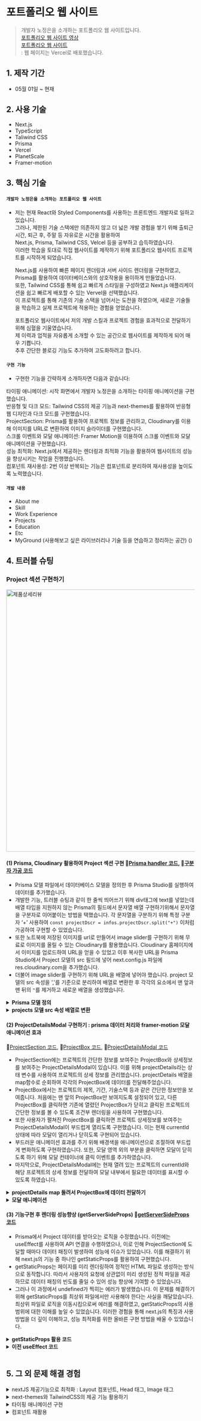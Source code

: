 # 포트폴리오 웹 사이트
> 개발자 노정은을 소개하는 포트폴리오 웹 사이트입니다. </br>
> [포트폴리오 웹 사이트 영상](https://www.youtube.com/watch?v=f-sBWaB70Ck) </br>
> [포트폴리오 웹 사이트](https://magazinek.netlify.app) </br>
: 웹 페이지는 Vercel로 배포했습니다.

## 1. 제작 기간
- 05월 01일 ~ 현재

## 2. 사용 기술
- Next.js
- TypeScript
- Taliwind CSS
- Prisma
- Vercel
- PlanetScale
- Framer-motion

## 3. 핵심 기술
 
#### `개발자 노정은을 소개하는 포트폴리오 웹 사이트`
- 저는 현재 React와 Styled Components를 사용하는 프론트엔드 개발자로 일하고 있습니다.<br />
  그러나, 제한된 기술 스택에만 의존하지 않고 더 넓은 개발 경험을 쌓기 위해 출퇴근 시간, 퇴근 후, 주말 등 자유로운 시간을 활용하여 <br />
  Next.js, Prisma, Tailwind CSS, Velcel 등을 공부하고 습득하였습니다. <br /> 
  이러한 학습을 토대로 직접 웹사이트를 제작하기 위해 포트폴리오 웹사이트 프로젝트를 시작하게 되었습니다. <br />  

  Next.js를 사용하여 빠른 페이지 렌더링과 서버 사이드 렌더링을 구현하였고, Prisma를 활용하여 데이터베이스와의 상호작용을 용이하게 만들었습니다.<br /> 
  또한, Tailwind CSS를 통해 쉽고 빠르게 스타일을 구성하였고 Next.js 애플리케이션을 쉽고 빠르게 배포할 수 있는 Vervel을 선택했습니다.<br /> 
  이 프로젝트를 통해 기존의 기술 스택을 넘어서는 도전을 하였으며, 새로운 기술들을 학습하고 실제 프로젝트에 적용하는 경험을 얻었습니다.<br /> 

  포트폴리오 웹사이트에서 저의 개발 스킬과 프로젝트 경험을 효과적으로 전달하기 위해 심혈을 기울였습니다. <br /> 
  제 이력과 업적을 자유롭게 소개할 수 있는 공간으로 웹사이트를 제작하게 되어 매우 기쁩니다. <br /> 
  추후 간단한 블로깅 기능도 추가하여 고도화하려고 합니다. <br /> 


#### `구현 기능`
- 구현한 기능을 간략하게 소개하자면 다음과 같습니다:

타이핑 애니메이션: 시작 화면에서 개발자 노정은을 소개하는 타이핑 애니메이션을 구현했습니다.  <br /> 
반응형 및 다크 모드: Tailwind CSS의 제공 기능과 next-themes를 활용하여 반응형 웹 디자인과 다크 모드를 구현했습니다.  <br /> 
ProjectSection: Prisma를 활용하여 프로젝트 정보를 관리하고, Cloudinary를 이용해 이미지를 URL로 변환하여 이미지 슬라이더를 구현했습니다.  <br /> 
스크롤 이벤트와 모달 애니메이션: Framer Motion을 이용하여 스크롤 이벤트와 모달 애니메이션을 구현했습니다.  <br /> 
성능 최적화: Next.js에서 제공하는 렌더링과 최적화 기능을 활용하여 웹사이트의 성능을 향상시키는 작업을 진행했습니다.  <br /> 
컴포넌트 재사용성: 2번 이상 반복되는 기능은 컴포넌트로 분리하여 재사용성을 높이도록 노력했습니다. 


#### `개발 내용`
- About me
- Skill
- Work Experience
- Projects
- Education
- Etc
- MyGround (사용해보고 싶은 라이브러리나 기술 등을 연습하고 정리하는 공간) ()


## 4. 트러블 슈팅
### Project 섹션 구현하기
<img width="700" alt="제품상세리뷰" src="https://github.com/wjddms4107/jeongEun_portfolio/assets/78889402/4b789071-d503-40a4-8102-9ad632c2057c.gif" /> <br />
#### (1) Prisma, Cloudinary 활용하여 Project 섹션 구현 🔗[Prisma handler 코드](https://github.com/wjddms4107/jeongEun_portfolio/blob/67837b687b55e90b8d19b34bdd2643a62e149c63/pages/api/project.tsx#LL4C31-L4C38),  🔗[구분자 가공 코드](https://github.com/wjddms4107/jeongEun_portfolio/blob/67837b687b55e90b8d19b34bdd2643a62e149c63/pages/components/BigProjectBox.tsx#L18)

- Prisma 모델 파일에서 데이터베이스 모델을 정의한 후 Prisma Studio를 실행하여 데이터를 추가했습니다.
- 개발한 기능, 트러블 슈팅과 같이 한 줄씩 띄어쓰기 위해 div태그에 text를 넣었는데
배열 타입을 지원하지 않는 Prisma의 필드에서 문자열 배열 구현하기위해서 문자열을 구분자로 이어붙이는 방법을 택했습니다. 
각 문자열을 구분하기 위해 특정 구분자 ‘+’ 사용하여 `const projectDscr = infos.projectDscr.split("+")` 이처럼 가공하여 구현할 수 있었습니다.
- 또한 노트북에 저장된 이미지를 url로 만들어서 image slider를 구현하기 위해 무료로 이미지를 올릴 수 있는 Cloudinary를 활용했습니다. 
Cloudinary 홈페이지에서 이미지를 업로드하여 URL을 얻을 수 있었고 이후 복사한 URL을 Prisma Studio에서 Project 모델의 src 필드에 넣어 
next.config.js 파일에 res.cloudinary.com을 추가했습니다. 
- 더불어 image slider를 구현하기 위해 URL을 배열에 넣어야 했습니다. 
project 모델의 src 속성을 ','를 기준으로 분리하여 배열로 변환한 후 각각의 요소에서 맨 앞과 맨 뒤의 `"`를 제거하고 새로운 배열을 생성했습니다. 

<details>
<summary><b>Prisma 모델 정의</b></summary>
<div markdown="1">

 ~~~javascript
 model Project {
  id Int @id @default(autoincrement())
  state Boolean
  title String
  period String
  sort String
  src String @db.VarChar(3000)
  alt String
  skill String
  github String
  url String
  team String?
  myRole String?
  library String?
  notes String?
  shortDscr String
  projectDscr String  @db.VarChar(1000)
  featureDscr String  @db.VarChar(1000)
  troubleeDscr String  @db.VarChar(1000)
}
 ~~~

</div>
</details>

<details>
<summary><b>projects 모델 src 속성 배열로 변환</b></summary>
<div markdown="1">

  ~~~javascript
 export default async function handler(
  req: NextApiRequest,
  res: NextApiResponse
) {
  
  const projects = await client.project.findMany();

  const newData = projects.map((project) => {
    const srcArray: string[] = project.src.split(',');
    const newArray = srcArray.map((src:string) => src.replace(/^"(.*)"$/, '$1'));

    return {
      ...project,
      src: newArray ,
    };
  });

  res.json({
    ok: true,
    data: newData,
  });
}
 ~~~
</div>
</details>


#### (2) ProjectDetailsModal 구현하기 : prisma 데이터 처리와 framer-motion 모달 애니메이션 효과 <br />
 🔗[ProjectSection 코드](https://github.com/wjddms4107/jeongEun_portfolio/blob/1bdf5d74a3315b6a864698d175ba770a9ec1de6c/pages/ProjectSection.tsx#L13), 🔗[ProjectBox 코드](https://github.com/wjddms4107/jeongEun_portfolio/blob/1bdf5d74a3315b6a864698d175ba770a9ec1de6c/pages/components/ProjectBox.tsx#L20), 🔗[ProjectDetailsModal 코드](https://github.com/wjddms4107/jeongEun_portfolio/blob/1bdf5d74a3315b6a864698d175ba770a9ec1de6c/pages/components/ProjectDetailsModal.tsx#L14)

- ProjectSection에는 프로젝트의 간단한 정보를 보여주는 ProjectBox와 상세정보를 보여주는 ProjectDetailsModal이 있습니다. 이를 위해 projectDetails라는 상태 변수를 사용하여 프로젝트의 상세 정보를 관리했습니다. projectDetails 배열을 map함수로 순회하여 각각의 ProjectBox에 데이터를 전달해주었습니다.
- ProjectBox에서는 프로젝트의 제목, 기간, 기술스택 등과 같은 간단한 정보만을 보여줍니다. 처음에는 맨 앞의 ProjectBox만 보여지도록 설정되어 있고, 다른 ProjectBox를 클릭하면 기존에 열렸던 ProjectBox가 닫히고 클릭된 프로젝트의 간단한 정보를 볼 수 있도록 조건부 렌더링을 사용하여 구현했습니다.
- 또한 사용자가 펼쳐진 ProjectBox를 클릭하면 프로젝트 상세정보를 보여주는 ProjectDetailsModal이 부드럽게 열리도록 구현했습니다. 이는 현재 currentId 상태에 따라 모달이 열리거나 닫히도록 구현되어 있습니다.
- 부드러운 애니메이션 효과를 주기 위해 배경색을 애니메이션으로 조절하여 부드럽게 변화하도록 구현하였습니다. 또한, 모달 영역 외의 부분을 클릭하면 모달이 닫히도록 하기 위해 모달 컨테이너에 클릭 이벤트를 추가하였습니다.
- 마지막으로, ProjectDetailsModal에는 현재 열려 있는 프로젝트의 currentId와 해당 프로젝트의 상세 정보를 전달하여 모달 내부에서 필요한 데이터를 표시할 수 있도록 하였습니다.


<details>
<summary><b>projectDetails map 돌려서 ProjectBox에 데이터 전달하기</b></summary>
<div markdown="1">
 
 ~~~javascript
   const [projectDetails, setProjectDetails] = useState<Project[]>(projects);

  const ClickProjectBox = (index: number) => {
    setProjectDetails(projectDetails?.map((info, i) => ({
      ...info,
      state: i === index
    })));
  };
  
  const projectBoxs = projectDetails?.map((details) => (
    <ProjectBox
      key={details.id}
      isClicked={details.state}
      details={details}
      onClick={() => ClickProjectBox(details.id - 1)}
      layoutId={details.id}
    />
  ));
 ~~~
 
</div>
</details>
 
 <details>
<summary><b>모달 애니메이션</b></summary>
<div markdown="1">

 ~~~javascript
  <AnimatePresence>
    {currentId ? (
       <motion.div
         className="fixed z-20 top-0 right-0 left-0 w-[100vw] h-full flex items-center justify-center m-auto"
         onClick={(e) => e.target === e.currentTarget && handleCloseBox()}
         initial={{ backgroundColor: "rgba(0, 0, 0, 0)" }}
         animate={{ backgroundColor: "rgba(0, 0, 0, 0.5)" }}
         exit={{ backgroundColor: "rgba(0, 0, 0, 0)" }}
       >
         <ProjectDetailsModal currentId={currentId} details={details} />
       </motion.div>
     ) : null}
  </AnimatePresence> 
 ~~~
 
</div>
</details>

#### (3) 기능구현 후 렌더링 성능향상 (getServerSideProps) 🔗[getServerSideProps 코드](https://github.com/wjddms4107/jeongEun_portfolio/blob/1bdf5d74a3315b6a864698d175ba770a9ec1de6c/pages/index.tsx#L46)

- Prisma에서 Project 데이터를 받아오는 로직을 수정했습니다. 이전에는 useEffect를 사용하여 API 연결을 수행하였으나, 이로 인해 ProjectSection에 도달할 때마다 데이터 패칭이 발생하여 성능에 이슈가 있었습니다. 이를 해결하기 위해 next.js의 기능 중 하나인 getStaticProps를 활용하여 구현했습니다.
- getStaticProps는 페이지를 미리 렌더링하여 정적인 HTML 파일로 생성하는 방식으로 동작합니다. 따라서 사용자의 요청에 상관없이 미리 생성된 정적 파일을 제공하므로 데이터 패칭의 빈도를 줄일 수 있어 성능 향상에 기여할 수 있었습니다.
- 그러나 이 과정에서 undefined가 찍히는 에러가 발생했습니다. 이 문제를 해결하기 위해 getStaticProps를 최상위 파일에서만 사용해야 한다는 사실을 깨달았습니다. 최상위 파일로 로직을 이동시킴으로써 에러를 해결하였고, getStaticProps의 사용 범위에 대한 이해를 높일 수 있었습니다. 이러한 경험을 통해 next.js의 특징과 사용 방법을 더 깊이 이해하고, 성능 최적화를 위한 올바른 구현 방법을 배울 수 있었습니다.

<details>
<summary><b>getStaticProps 활용 코드</b></summary>
<div markdown="1">

 ~~~javascript
 
export async function getStaticProps() {
  const projects = await client.project.findMany();

  const newData = projects.map((project) => {
    const srcArray: string[] = project.src.split(',');
    const newArray = srcArray.map((src:string) => src.replace(/^"(.*)"$/, '$1'));

    return {
      ...project,
      src: newArray ,
    };
  });
  
  return {
    props: {
      projects: newData,
    },
  };
}

}
 ~~~

</div>
</details>

<details>
<summary><b>이전 useEffect 코드</b></summary>
<div markdown="1">

  ~~~javascript
  useEffect(()=>{
    axios.get('/api/project')
  .then(function (response:any) {
    setProjectBoxStates(response.data.data)
  })
  .catch(function (error:any) {
    console.log(error, "project api 연결 에러");
  })
  }
  ,[])
 ~~~
</div>
</details>



<br/>

## 5. 그 외 문제 해결 경험

<details>
<summary>nextJS 제공기능으로 최적화 : Layout 컴포넌트, Head 태그, Image 태그 </summary>
<div markdown="1"> 
<br />

- Layout 컴포넌트로 웹 사이트의 레이아웃을 잡아주었습니다.

~~~javascript
 import Header from "./Header";

 export default function Layout({children}: React.PropsWithChildren) {
   return (
     <>
      <Header />
      <main className="w-[100vw] flex flex-col items-center justify-center mt-[70px]">
        {children}
      </main>
    </>
   )
 }
~~~


- 이미지 최적화를 위해 lazy loading, 사이즈최적화, layout shift 방지해기 위해 <Image /> 태그를 사용했습니다.

~~~javascript
  <Image src="/jeongeun1.jpg" alt="jeongeun" width={500} height={500} className="rounded-2xl shadow-lg mt-12 lg:w-2/5 lg:ml-10 lg:mt-0" />
 ~~~

- 웹사이트의 head 부분 생성하기위해 head 태그를 사용했습니다.

~~~javascript
  import Head from 'next/head';

interface IProps {
  title : string;
}

export default function Seo({title}:IProps) {
  return (
    <Head>
      <title>{title} | JeongEun</title>
    </Head>
  )
  
}
 ~~~

</div>
</details>

<details>
<summary>next-themes와 TailwindCSS의 제공 기능 활용하기</summary>
<div markdown="1">
<br />
- 원래는 recoil과 같은 전역 상태 관리 도구를 사용하여 다크 모드와 라이트 모드를 전역적으로 적용하려고 했습니다. 그러나 next.js에는 편리하게 다크 모드를 사용할 수 있는 next-themes 라이브러리가 있었습니다. 그래서 next-themes와 TailwindCSS의 dark 활용하여 다크 모드를 쉽게 구현할 수 있었습니다.  <br />
_App : https://github.com/wjddms4107/jeongEun_portfolio/blob/1a9231c9847c2c675eec1bd84fb041ee91524b69/pages/_app.tsx#L10 
다크모드 변환 : https://github.com/wjddms4107/jeongEun_portfolio/blob/1a9231c9847c2c675eec1bd84fb041ee91524b69/components/HeaderUl.tsx#L45
<br />

- TailwindCSS의 제공 기능을 활용하여 반응형을 구현했습니다. TailwindCSS의 lg, md와 같은 선택자를 사용하여 미디어 쿼리 없이도 반응형 스타일링을 간편하게 적용할 수 있었습니다. 이를 통해 브라우저의 크기에 따라 적절한 스타일을 자동으로 적용할 수 있었습니다.   <br />
반응형 : https://github.com/wjddms4107/jeongEun_portfolio/blob/1a9231c9847c2c675eec1bd84fb041ee91524b69/pages/HomeSection.tsx#L17
<br />

 - TailwindCSS의 클래스 중 하나인 space-y-1과 같은 클래스를 사용하여 요소 사이에 간격을 쉽게 조절할 수 있었습니다. 

~~~javascript
 <div className='space-y-4'>
  {troubleDscrArray.map(({title, dscr, code}) => (
    <div className='text-lg' key={title}>
      <div className='font-bold mb-1'>📌 {title}</div>
        <div className='text-middleGray300 dark:text-darkMiddleGray200 break-all whitespace-pre-line' >
         {dscr}
         {code && 
           <div className='mt-2'>
             <code>{code}</code>
           </div>
         }       
      </div>
    </div>
  ))}
 </div>
~~~

</div>
</details>

<details>
<summary>타이핑 애니메이션 구현</summary>
<div markdown="1">

- ['전체적인 아름다움을 중요시하는', '성취 중독자', '적응력이 뛰어나 협업에 자신있는'] 프론트엔드 개발자 노정은입니다. 를 표현하기 위해 타이핑 애니메이션을 구현했습니다.

useTypingAnimation : https://github.com/wjddms4107/jeongEun_portfolio/blob/1a9231c9847c2c675eec1bd84fb041ee91524b69/libs/client/useTypingAnimation.ts#L3
useCursorBlink : https://github.com/wjddms4107/jeongEun_portfolio/blob/1a9231c9847c2c675eec1bd84fb041ee91524b69/libs/client/useCursorBlink.ts#L3

</div>
</details>

<details>
<summary>컴포넌트 재활용</summary>
<div markdown="1">

- ImgSlide: 이미지 슬라이드
https://github.com/wjddms4107/jeongEun_portfolio/blob/adf70c7cd421ce26be0a3ee68305b7453c6712f6/components/ImgSlide.tsx#L15

- MyRoleDscr: Work Experience 역할 설명 
https://github.com/wjddms4107/jeongEun_portfolio/blob/adf70c7cd421ce26be0a3ee68305b7453c6712f6/components/MyRoleDscr.tsx#L21

- SkillBox : Skill에서 기술스택 UI
https://github.com/wjddms4107/jeongEun_portfolio/blob/adf70c7cd421ce26be0a3ee68305b7453c6712f6/components/skillBox.tsx#L13

- 이외에도 다양한 컴포넌트를 재활용 했습니다.


</div>
</details>
